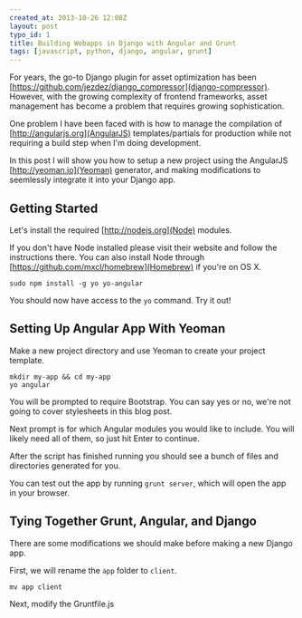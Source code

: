 ```yaml
--- 
created_at: 2013-10-26 12:08Z
layout: post
typo_id: 1
title: Building Webapps in Django with Angular and Grunt
tags: [javascript, python, django, angular, grunt]
---
```


For years, the go-to Django plugin for asset optimization has been
[https://github.com/jezdez/django_compressor](django-compressor).
However, with the growing complexity of frontend frameworks, asset
management has become a problem that requires growing sophistication.

One problem I have been faced with is how to manage the compilation
of [http://angularjs.org](AngularJS) templates/partials for production
while not requiring a build step when I'm doing development.

In this post I will show you how to setup a new project using the AngularJS
[http://yeoman.io](Yeoman) generator, and making modifications to
seemlessly integrate it into your Django app.

## Getting Started

Let's install the required [http://nodejs.org](Node) modules.

If you don't have Node installed please visit their website and follow
the instructions there. You can also install Node through
[https://github.com/mxcl/homebrew](Homebrew) if you're on OS X.

    sudo npm install -g yo yo-angular

You should now have access to the `yo` command. Try it out!


## Setting Up Angular App With Yeoman

Make a new project directory and use Yeoman to create your project
template.


    mkdir my-app && cd my-app
    yo angular

You will be prompted to require Bootstrap. You can say yes or no,
we're not going to cover stylesheets in this blog post.

Next prompt is for which Angular modules you would like to include.
You will likely need all of them, so just hit Enter to continue.

After the script has finished running you should see a bunch of
files and directories generated for you.

You can test out the app by running `grunt server`, which will open
the app in your browser.


## Tying Together Grunt, Angular, and Django

There are some modifications we should make before making a new Django app.

First, we will rename the `app` folder to `client`.

    mv app client

Next, modify the Gruntfile.js


